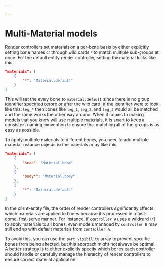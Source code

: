 ```yaml
---

---
```


# Multi-Material models

Render controllers set materials on a per-bone basis by either explicitly setting bone names or through wild cards `*` to match multiple sub-groups at once. For the default entity render controller, setting the material looks like this:
```json
"materials": [ 
    { 
        "*": "Material.default" 
    } 
]
```

This will set the every bone to `material.default` since there is no group identifier specified before or after the wild card. If the identifier were to look like this: `leg_*` then bones like `leg_1`, `leg_2`, and `leg_3` would all be matched and the same works the other way around. When it comes to making models that you know will use multiple materials, it is smart to keep a consistent naming convention to ensure that matching all of the groups is as easy as possible.

To apply multiple materials to different bones, you need to add multiple material instance objects to the materials array like this:
```json
"materials": [ 
    { 
        "head": "Material.head" 
    }, 
    { 
        "body*": "Material.body" 
    },
    {
        "*": "Material.default"
    }
]
```

In the client-entity file, the order of render controllers significantly affects which materials are applied to bones because it's processed in a first-come, first-serve manner. For instance, if `controller A` uses a wildcard (`*`) to apply materials to all bones, even models managed by `controller B` may still end up with default materials from `controller A`.

To avoid this, you can use the `part_visibility` array to prevent specific bones from being affected, but this approach might not always be optimal. A better strategy is to either explicitly specify which bones each controller should handle or carefully manage the hierarchy of render controllers to ensure correct material application.